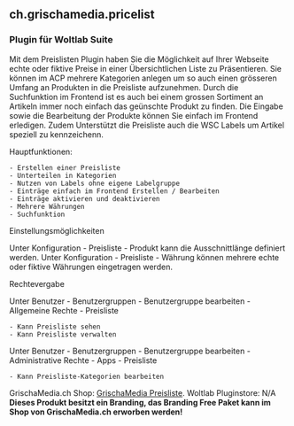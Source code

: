 ## ch.grischamedia.pricelist
### Plugin für Woltlab Suite

Mit dem Preislisten Plugin haben Sie die Möglichkeit auf Ihrer Webseite echte oder fiktive Preise in einer Übersichtlichen Liste zu Präsentieren. Sie können im ACP mehrere Kategorien anlegen um so auch einen grösseren Umfang an Produkten in die Preisliste aufzunehmen. Durch die Suchfunktion im Frontend ist es auch bei einem grossen Sortiment an Artikeln immer noch einfach das geünschte Produkt zu finden. Die Eingabe sowie die Bearbeitung der Produkte können Sie einfach im Frontend erledigen. Zudem Unterstützt die Preisliste auch die WSC Labels um Artikel speziell zu kennzeichenn.


Hauptfunktionen:

    - Erstellen einer Preisliste
    - Unterteilen in Kategorien
    - Nutzen von Labels ohne eigene Labelgruppe
    - Einträge einfach im Frontend Erstellen / Bearbeiten
    - Einträge aktivieren und deaktivieren
    - Mehrere Währungen
    - Suchfunktion


Einstellungsmöglichkeiten

Unter  Konfiguration  -  Preisliste  -  Produkt  kann die Ausschnittlänge definiert werden.
Unter  Konfiguration  -  Preisliste  -  Währung  können mehrere echte oder fiktive Währungen eingetragen werden.


Rechtevergabe

Unter Benutzer  - Benutzergruppen  -  Benutzergruppe bearbeiten  -  Allgemeine Rechte  -  Preisliste 

    - Kann Preisliste sehen
    - Kann Preisliste verwalten

Unter  Benutzer  -  Benutzergruppen  -  Benutzergruppe bearbeiten  -  Administrative Rechte  -  Apps  -  Preisliste 

    - Kann Preisliste-Kategorien bearbeiten
    
    

GrischaMedia.ch Shop:  [GrischaMedia Preisliste](https://grischamedia.ch/shop/product/46-preisliste/).
Woltlab Pluginstore: N/A
**Dieses Produkt besitzt ein Branding, das Branding Free Paket kann im Shop von GrischaMedia.ch erworben werden!**